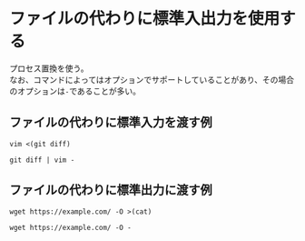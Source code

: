 # ファイルの代わりに標準入出力を使用する

プロセス置換を使う。  
なお、コマンドによってはオプションでサポートしていることがあり、その場合のオプションは`-`であることが多い。

## ファイルの代わりに標準入力を渡す例

`vim <(git diff)`

`git diff | vim -`


## ファイルの代わりに標準出力に渡す例

`wget https://example.com/ -O >(cat)`

`wget https://example.com/ -O -`
